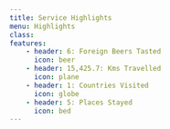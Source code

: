 ```yaml
---
title: Service Highlights
menu: Highlights
class:
features:
	- header: 6: Foreign Beers Tasted
	  icon: beer
	- header: 15,425.7: Kms Travelled
	  icon: plane
	- header: 1: Countries Visited
	  icon: globe
	- header: 5: Places Stayed
	  icon: bed
---
```

